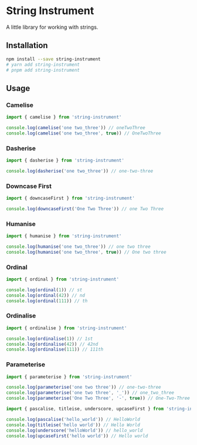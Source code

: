 # String Instrument

A little library for working with strings.

## Installation

```bash
npm install --save string-instrument
# yarn add string-instrument
# pnpm add string-instrument
```

## Usage

### Camelise

```js
import { camelise } from 'string-instrument'

console.log(camelise('one two_three')) // oneTwoThree
console.log(camelise('one two_three', true)) // OneTwoThree
```

### Dasherise

```js
import { dasherise } from 'string-instrument'

console.log(dasherise('one two_three')) // one-two-three
```

### Downcase First

```js
import { downcaseFirst } from 'string-instrument'

console.log(downcaseFirst('One Two Three')) // one Two Three
```

### Humanise

```js
import { humanise } from 'string-instrument'

console.log(humanise('one two_three')) // one two three
console.log(humanise('one two_three', true)) // One two three
```

### Ordinal

```js
import { ordinal } from 'string-instrument'

console.log(ordinal(1)) // st
console.log(ordinal(42)) // nd
console.log(ordinal(111)) // th
```

### Ordinalise

```js
import { ordinalise } from 'string-instrument'

console.log(ordinalise(1)) // 1st
console.log(ordinalise(42)) // 42nd
console.log(ordinalise(111)) // 111th
```

### Parameterise

```js
import { parameterise } from 'string-instrument'

console.log(parameterise('one two three')) // one-two-three
console.log(parameterise('one two three', '_')) // one_two_three
console.log(parameterise('One Two Three', '-', true)) // One-Two-Three
```

```js
import { pascalise, titleise, underscore, upcaseFirst } from 'string-instrument'

console.log(pascalise('hello_world')) // HelloWorld
console.log(titleise('hello world')) // Hello World
console.log(underscore('helloWorld')) // hello_world
console.log(upcaseFirst('hello world')) // Hello world
```

